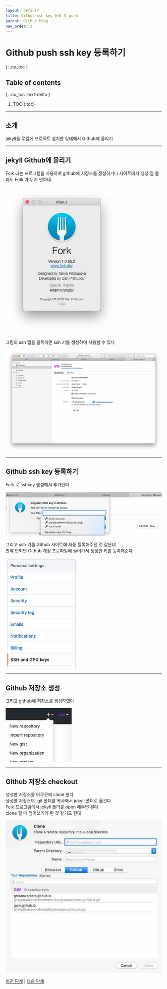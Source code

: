 ```yaml
---
layout: default
title: Github ssh key 등록 후 push
parent: Github blog
nav_order: 3
---
```


# Github push ssh key 등록하기
{: .no_toc }

## Table of contents
{: .no_toc .text-delta }

1. TOC
{:toc}

---

## 소개

jekyll을 로컬에 프로젝트 설치한 상태에서 Github에 올리기

---

## jekyll Github에 올리기

Folk 라는 프로그램을 사용하여 github에 저장소를 생성하거나 사이트에서 생성
잘 몰라도 Folk 가 무지 편하네.

![image](/assets/images/3_19_59.jpeg)

그림의 ssh 탭을 클릭하면 ssh 키를 생성하여 사용할 수 있다

![image](/assets/images/3_22_02.jpeg)

---
## Github ssh key 등록하기

Folk 로 sshkey 생성해서 추가한다

![image](/assets/images/3_36_00.jpeg)

그리고 ssh 키를 Github 사이트에 자동 등록해주던 것 같은데  
만약 안되면 Github 계정 프로파일에 들어가서 생성한 키를 등록해준다

![image](/assets/images/3_46_45.jpeg)

---
## Github 저장소 생성

그리고 github에 저장소를 생성하였다

![image](/assets/images/3_51_06.jpeg)

---
## Github 저장소 checkout

생성한 저장소를 아무곳에 clone 한다<br>
생성한 저장소의 .git 폴더를 복사해서 jekyll 폴더로 옮긴다<br>
Folk 프로그램에서 jekyll 폴더를 open 해주면 된다<br>
clone 할 때 덮어쓰기가 된 것 같기도 한대<br>

![image](/assets/images/3_51_44.jpeg)


[이전 단계](../install-Local_2) |
[다음 단계](../manual_4)